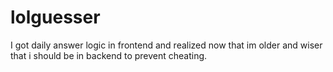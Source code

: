 # lolguesser


I got daily answer logic in frontend and realized now that im older and wiser that i should be in backend to prevent cheating. 